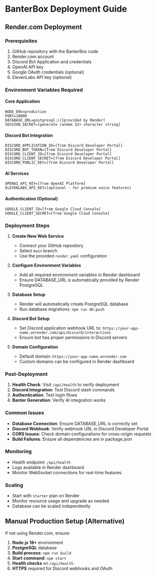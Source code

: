 # BanterBox Deployment Guide

## Render.com Deployment

### Prerequisites
1. GitHub repository with the BanterBox code
2. Render.com account
3. Discord Bot Application and credentials
4. OpenAI API key
5. Google OAuth credentials (optional)
6. ElevenLabs API key (optional)

### Environment Variables Required

#### Core Application
```
NODE_ENV=production
PORT=10000
DATABASE_URL=postgresql://[provided by Render]
SESSION_SECRET=[generate random 32+ character string]
```

#### Discord Bot Integration
```
DISCORD_APPLICATION_ID=[from Discord Developer Portal]
DISCORD_BOT_TOKEN=[from Discord Developer Portal]
DISCORD_CLIENT_ID=[from Discord Developer Portal]
DISCORD_CLIENT_SECRET=[from Discord Developer Portal]
DISCORD_PUBLIC_KEY=[from Discord Developer Portal]
```

#### AI Services
```
OPENAI_API_KEY=[from OpenAI Platform]
ELEVENLABS_API_KEY=[optional - for premium voice features]
```

#### Authentication (Optional)
```
GOOGLE_CLIENT_ID=[from Google Cloud Console]
GOOGLE_CLIENT_SECRET=[from Google Cloud Console]
```

### Deployment Steps

1. **Create New Web Service**
   - Connect your GitHub repository
   - Select `main` branch
   - Use the provided `render.yaml` configuration

2. **Configure Environment Variables**
   - Add all required environment variables in Render dashboard
   - Ensure DATABASE_URL is automatically provided by Render PostgreSQL

3. **Database Setup**
   - Render will automatically create PostgreSQL database
   - Run database migrations: `npm run db:push`

4. **Discord Bot Setup**
   - Set Discord application webhook URL to: `https://your-app-name.onrender.com/api/discord/interactions`
   - Ensure bot has proper permissions in Discord servers

5. **Domain Configuration**
   - Default domain: `https://your-app-name.onrender.com`
   - Custom domains can be configured in Render dashboard

### Post-Deployment

1. **Health Check**: Visit `/api/health` to verify deployment
2. **Discord Integration**: Test Discord slash commands
3. **Authentication**: Test login flows
4. **Banter Generation**: Verify AI integration works

### Common Issues

- **Database Connection**: Ensure DATABASE_URL is correctly set
- **Discord Webhook**: Verify webhook URL in Discord Developer Portal
- **CORS Issues**: Check domain configurations for cross-origin requests
- **Build Failures**: Ensure all dependencies are in package.json

### Monitoring

- Health endpoint: `/api/health`
- Logs available in Render dashboard
- Monitor WebSocket connections for real-time features

### Scaling

- Start with `starter` plan on Render
- Monitor resource usage and upgrade as needed
- Database can be scaled independently

## Manual Production Setup (Alternative)

If not using Render.com, ensure:

1. **Node.js 18+** environment
2. **PostgreSQL** database
3. **Build process**: `npm run build`
4. **Start command**: `npm start`
5. **Health checks** on `/api/health`
6. **HTTPS** required for Discord webhooks and OAuth